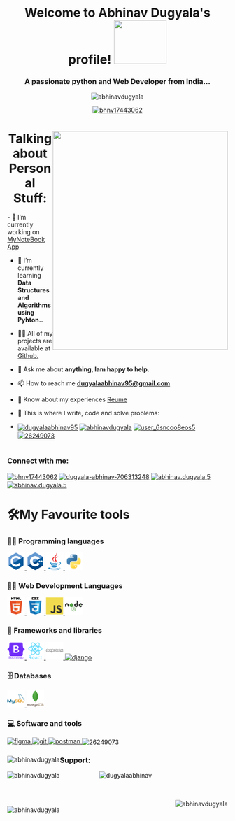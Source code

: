 
<h1 align="center" display="flex">Welcome to Abhinav Dugyala's profile! <img src="https://i.pinimg.com/originals/b9/37/12/b9371273ae94a946e92074d1b9696680.gif" height=100px width=120px></h1>
<h3 align="center">A passionate python and Web Developer from India...</h3>


<p align="center"> <img src="https://komarev.com/ghpvc/?username=abhinavdugyala&label=Profile%20views&color=0e75b6&style=flat" alt="abhinavdugyala" /></p>

<p align="center"> <a href="https://twitter.com/bhnv17443062" target="blank"><img src="https://img.shields.io/twitter/follow/bhnv17443062?logo=twitter&style=for-the-badge" alt="bhnv17443062" /></a> </p>

<div>
  <img align ="right"  width="400px" height="500px" src="https://i.pinimg.com/originals/ef/09/36/ef0936558e58d6bebf73fee2ae895fe3.gif"/>
<h1 align="center">Talking about Personal Stuff:</h1>
- 🔭 I’m currently working on <a href="https://mynotebook-q2k7356xg-abhinav-dugyalas-projects.vercel.app">MyNoteBook App</a>

- 🌱 I’m currently learning **Data Structures and Algorithms using Pyhton..**

- 👨‍💻 All of my projects are available at <a href="https://github.com/AbhinavDugyala">Github.</a>

- 💬 Ask me about **anything, Iam happy to help.**

- 📫 How to reach me **dugyalaabhinav95@gmail.com**

- 📄 Know about my experiences <a href="https://amber-bertina-71.tiiny.site/">Reume</a>
- 💪 This is where I write, code and solve problems:
- <a href="https://www.hackerrank.com/dugyalaabhinav95" target="blank"><img align="center" src="https://raw.githubusercontent.com/rahuldkjain/github-profile-readme-generator/master/src/images/icons/Social/hackerrank.svg" alt="dugyalaabhinav95" height="30" width="40" /></a>
<a href="https://www.leetcode.com/abhinavdugyala" target="blank"><img align="center" src="https://raw.githubusercontent.com/rahuldkjain/github-profile-readme-generator/master/src/images/icons/Social/leet-code.svg" alt="abhinavdugyala" height="30" width="40" /></a>
<a href="https://auth.geeksforgeeks.org/user/user_6sncoo8eos5" target="blank"><img align="center" src="https://raw.githubusercontent.com/rahuldkjain/github-profile-readme-generator/master/src/images/icons/Social/geeks-for-geeks.svg" alt="user_6sncoo8eos5" height="30" width="40" /></a>
<a href="https://stackoverflow.com/users/26249073" target="blank"><img align="center" src="https://raw.githubusercontent.com/rahuldkjain/github-profile-readme-generator/master/src/images/icons/Social/stack-overflow.svg" alt="26249073" height="30" width="40" /></a>
  </div>
<h1></h1>
<h3 align="left">Connect with me:</h3>
<p align="left">
<a href="https://twitter.com/bhnv17443062" target="blank"><img align="center" src="https://raw.githubusercontent.com/rahuldkjain/github-profile-readme-generator/master/src/images/icons/Social/twitter.svg" alt="bhnv17443062" height="30" width="40" /></a>
<a href="https://linkedin.com/in/dugyala-abhinav-706313248" target="blank"><img align="center" src="https://raw.githubusercontent.com/rahuldkjain/github-profile-readme-generator/master/src/images/icons/Social/linked-in-alt.svg" alt="dugyala-abhinav-706313248" height="30" width="40" /></a>
<a href="https://fb.com/abhinav.dugyala.5" target="blank"><img align="center" src="https://raw.githubusercontent.com/rahuldkjain/github-profile-readme-generator/master/src/images/icons/Social/facebook.svg" alt="abhinav.dugyala.5" height="30" width="40" /></a>
<a href="https://instagram.com/abhinav.dugyala.5" target="blank"><img align="center" src="https://raw.githubusercontent.com/rahuldkjain/github-profile-readme-generator/master/src/images/icons/Social/instagram.svg" alt="abhinav.dugyala.5" height="30" width="40" /></a>
</p>
<h1>🛠️My Favourite tools</h1>
<h3 align="left">👨‍💻 Programming languages</h3>
<p align="left"> 
  <a href="https://www.cprogramming.com/" target="_blank" rel="noreferrer"> <img src="https://raw.githubusercontent.com/devicons/devicon/master/icons/c/c-original.svg" alt="c" width="40" height="40"/> </a> <a href="https://www.w3schools.com/cpp/" target="_blank" rel="noreferrer"> <img src="https://raw.githubusercontent.com/devicons/devicon/master/icons/cplusplus/cplusplus-original.svg" alt="cplusplus" width="40" height="40"/> </a> <a href="https://www.java.com" target="_blank" rel="noreferrer"> <img src="https://raw.githubusercontent.com/devicons/devicon/master/icons/java/java-original.svg" alt="java" width="40" height="40"/> </a>  <a href="https://www.python.org" target="_blank" rel="noreferrer"> <img src="https://raw.githubusercontent.com/devicons/devicon/master/icons/python/python-original.svg" alt="python" width="40" height="40"/> </a> 
  </p>

  <h3>🧑‍💻 Web Development Languages</h3>
  <a href="https://www.w3.org/html/" target="_blank" rel="noreferrer"> <img src="https://raw.githubusercontent.com/devicons/devicon/master/icons/html5/html5-original-wordmark.svg" alt="html5" width="40" height="40"/> </a>
   <a href="https://www.w3schools.com/css/" target="_blank" rel="noreferrer"> <img src="https://raw.githubusercontent.com/devicons/devicon/master/icons/css3/css3-original-wordmark.svg" alt="css3" width="40" height="40"/> </a> 
    <a href="https://developer.mozilla.org/en-US/docs/Web/JavaScript" target="_blank" rel="noreferrer"> <img src="https://raw.githubusercontent.com/devicons/devicon/master/icons/javascript/javascript-original.svg" alt="javascript" width="40" height="40"/> </a> 
    <a href="https://nodejs.org" target="_blank" rel="noreferrer"> <img src="https://raw.githubusercontent.com/devicons/devicon/master/icons/nodejs/nodejs-original-wordmark.svg" alt="nodejs" width="40" height="40"/> </a>
   

<h3>🧰 Frameworks and libraries</h3>
 <a href="https://getbootstrap.com" target="_blank" rel="noreferrer"> <img src="https://raw.githubusercontent.com/devicons/devicon/master/icons/bootstrap/bootstrap-plain-wordmark.svg" alt="bootstrap" width="40" height="40"/> </a>
  <a href="https://reactjs.org/" target="_blank" rel="noreferrer"> <img src="https://raw.githubusercontent.com/devicons/devicon/master/icons/react/react-original-wordmark.svg" alt="react" width="40" height="40"/>
 <a href="https://expressjs.com" target="_blank" rel="noreferrer"> <img src="https://raw.githubusercontent.com/devicons/devicon/master/icons/express/express-original-wordmark.svg" alt="express" width="40" height="40"/> </a>
 <a href="https://www.djangoproject.com/" target="_blank" rel="noreferrer"> <img src="https://cdn.worldvectorlogo.com/logos/django.svg" alt="django" width="40" height="40"/> </a> 
 
<h3>🗄️ Databases</h3>
 <a href="https://www.mysql.com/" target="_blank" rel="noreferrer"> <img src="https://raw.githubusercontent.com/devicons/devicon/master/icons/mysql/mysql-original-wordmark.svg" alt="mysql" width="40" height="40"/> </a>
 <a href="https://www.mongodb.com/" target="_blank" rel="noreferrer"> <img src="https://raw.githubusercontent.com/devicons/devicon/master/icons/mongodb/mongodb-original-wordmark.svg" alt="mongodb" width="40" height="40"/> </a>


 <h3>💻 Software and tools</h3>
  <a href="https://www.figma.com/" target="_blank" rel="noreferrer"> <img src="https://www.vectorlogo.zone/logos/figma/figma-icon.svg" alt="figma" width="40" height="40"/> </a> 
  <a href="https://git-scm.com/" target="_blank" rel="noreferrer"> <img src="https://www.vectorlogo.zone/logos/git-scm/git-scm-icon.svg" alt="git" width="40" height="40"/> </a>
  <a href="https://postman.com" target="_blank" rel="noreferrer"> <img src="https://www.vectorlogo.zone/logos/getpostman/getpostman-icon.svg" alt="postman" width="40" height="40"/> </a>
  <a href="https://stackoverflow.com/" target="blank"><img align="center" src="https://raw.githubusercontent.com/rahuldkjain/github-profile-readme-generator/master/src/images/icons/Social/stack-overflow.svg" alt="26249073" height="30" width="40" /></a>
<h3></h3>
<p><img align="left" src="https://github-readme-stats.vercel.app/api/top-langs?username=abhinavdugyala&show_icons=true&locale=en&layout=compact" alt="abhinavdugyala" /></p>
<h3 align="left">Support:</h3>
<p><a href="https://www.buymeacoffee.com/abhinavdugyala"> <img align="left" src="https://cdn.buymeacoffee.com/buttons/v2/default-yellow.png" height="50" width="210" alt="abhinavdugyala" /></a>
  <a href="https://ko-fi.com/dugyalaabhinav"> <img align="left" src="https://cdn.ko-fi.com/cdn/kofi3.png?v=3" height="50" width="210" alt="dugyalaabhinav" /></a></p>
  <br><br>
<p>&nbsp;<img align="right" src="https://github-readme-stats.vercel.app/api?username=abhinavdugyala&show_icons=true&locale=en" alt="abhinavdugyala" /></p>

<p><img align="left" src="https://github-readme-streak-stats.herokuapp.com/?user=abhinavdugyala&" alt="abhinavdugyala" /></p>




  
